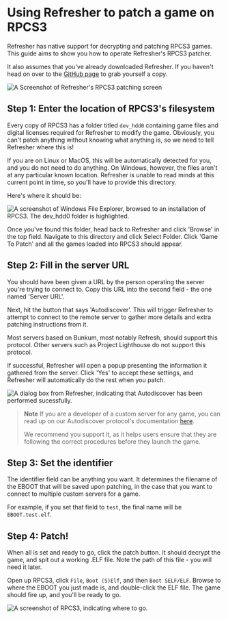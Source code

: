 # Using Refresher to patch a game on RPCS3

Refresher has native support for decrypting and patching RPCS3 games. This guide aims to show you how to operate Refresher's RPCS3 patcher.

It also assumes that you've already downloaded Refresher. If you haven't head on over to the [GitHub page](https://github.com/LittleBigRefresh/Refresher) to grab yourself a copy.

![A Screenshot of Refresher's RPCS3 patching screen](https://littlebigrefresh.github.io/Docs/patching/images/refresher-rpcs3.png)

## Step 1: Enter the location of RPCS3's filesystem

Every copy of RPCS3 has a folder titled `dev_hdd0` containing game files and digital licenses required for Refresher to modify the game. Obviously, you can't patch anything without knowing what anything is, so we need to tell Refresher where this is!

If you are on Linux or MacOS, this will be automatically detected for you, and you do not need to do anything. On Windows, however, the files aren't at any particular known location. Refresher is unable to read minds at this current point in time, so you'll have to provide this directory.

Here's where it should be:

![A screenshot of Windows File Explorer, browsed to an installation of RPCS3. The dev_hdd0 folder is highlighted.](https://littlebigrefresh.github.io/Docs/patching/images/rpcs3-directory.png)

Once you've found this folder, head back to Refresher and click 'Browse' in the top field. Navigate to this directory and click Select Folder. Click 'Game To Patch' and all the games loaded into RPCS3 should appear.

## Step 2: Fill in the server URL

You should have been given a URL by the person operating the server you're trying to connect to. Copy this URL into the second field - the one named 'Server URL'.

Next, hit the button that says 'Autodiscover'. This will trigger Refresher to attempt to connect to the remote server to gather more details and extra patching instructions from it.

Most servers based on Bunkum, most notably Refresh, should support this protocol. Other servers such as Project Lighthouse do not support this protocol.

If successful, Refresher will open a popup presenting the information it gathered from the server. Click 'Yes' to accept these settings, and Refresher will automatically do the rest when you patch.

![A dialog box from Refresher, indicating that Autodiscover has been performed sucessfully.](https://littlebigrefresh.github.io/Docs/patching/images/autodiscover-success.png)

> **Note**
> If you are a developer of a custom server for any game, you can read up on our Autodiscover protocol's documentation [here](https://littlebigrefresh.github.io/Docs/autodiscover-api).
>
> We recommend you support it, as it helps users ensure that they are following the correct procedures before they launch the game.


## Step 3: Set the identifier

The identifier field can be anything you want. It determines the filename of the EBOOT that will be saved upon patching, in the case that you want to connect to multiple custom servers for a game.

For example, if you set that field to `test`, the final name will be `EBOOT.test.elf`.

## Step 4: Patch!

When all is set and ready to go, click the patch button. It should decrypt the game, and spit out a working .ELF file. Note the path of this file - you will need it later.

Open up RPCS3, click `File`, `Boot (S)Elf`, and then `Boot SELF/ELF`. Browse to where the EBOOT you just made is, and double-click the ELF file. The game should fire up, and you'll be ready to go.

![A screenshot of RPCS3, indicating where to go.](https://littlebigrefresh.github.io/Docs/patching/images/rpcs3-boot.png)